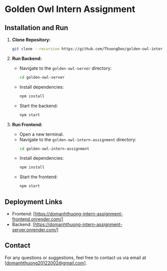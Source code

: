 # Golden Owl Intern Assignment

## Installation and Run

1. **Clone Repository:**

   ```bash
   git clone --recursive https://github.com/ThuongDoo/golden-owl-intern-assignment.git
   ```

2. **Run Backend:**

   - Navigate to the `golden-owl-server` directory:
     ```bash
     cd golden-owl-server
     ```
   - Install dependencies:
     ```bash
     npm install
     ```
   - Start the backend:
     ```bash
     npm start
     ```

3. **Run Frontend:**
   - Open a new terminal.
   - Navigate to the `golden-owl-intern-assignment` directory:
     ```bash
     cd golden-owl-intern-assignment
     ```
   - Install dependencies:
     ```bash
     npm install
     ```
   - Start the frontend:
     ```bash
     npm start
     ```

## Deployment Links

- Frontend: [https://domanhthuong-intern-assignment-frontend.onrender.com/]
- Backend: [https://domanhthuong-intern-assignment-server.onrender.com/]

## Contact

For any questions or suggestions, feel free to contact us via email at [domanhthuong20122002@gmail.com].

